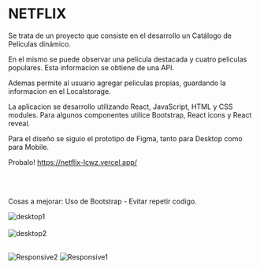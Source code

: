 # NETFLIX

Se trata de un proyecto que consiste en el desarrollo un Catálogo de Películas dinámico.

En el mismo se puede observar una pelicula destacada y cuatro peliculas populares. Esta informacion se obtiene de una API.

Ademas permite al usuario agregar peliculas propias, guardando la informacion en el Localstorage.

La aplicacion se desarrollo utilizando React, JavaScript, HTML y CSS modules. Para algunos componentes utilice Bootstrap, React icons y React reveal.

Para el diseño se siguio el prototipo de Figma, tanto para Desktop como para Mobile.

Probalo! https://netflix-lcwz.vercel.app/

<br></br>

Cosas a mejorar: Uso de Bootstrap - Evitar repetir codigo.


![desktop1](https://user-images.githubusercontent.com/99290382/210804470-3c431406-eb93-4543-9dc7-9df82266ff45.png)
<br></br>
![desktop2](https://user-images.githubusercontent.com/99290382/210804478-b3cae746-d310-46ef-914f-c858f65a1448.png)
<br></br>

![Responsive2](https://user-images.githubusercontent.com/99290382/210804567-8b4f9893-520a-42f7-8865-6cde7d89e65f.png)
![Responsive1](https://user-images.githubusercontent.com/99290382/210804573-d4a06ac7-db0c-49f8-aba4-819dead33459.png)


